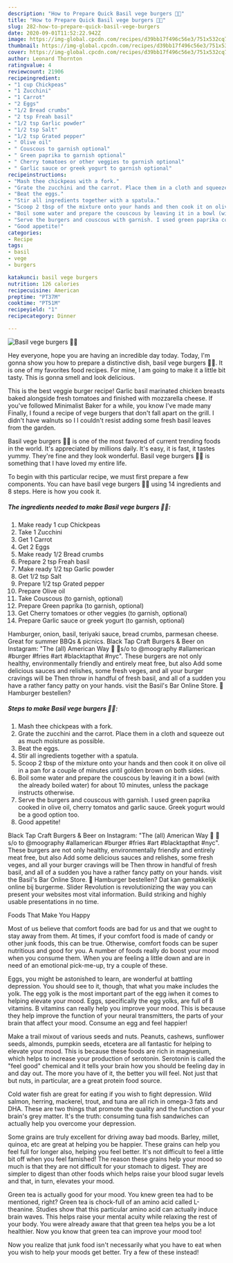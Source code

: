 ```yaml
---
description: "How to Prepare Quick Basil vege burgers 🌱🍔"
title: "How to Prepare Quick Basil vege burgers 🌱🍔"
slug: 282-how-to-prepare-quick-basil-vege-burgers
date: 2020-09-01T11:52:22.942Z
image: https://img-global.cpcdn.com/recipes/d39bb17f496c56e3/751x532cq70/basil-vege-burgers-🌱🍔-recipe-main-photo.jpg
thumbnail: https://img-global.cpcdn.com/recipes/d39bb17f496c56e3/751x532cq70/basil-vege-burgers-🌱🍔-recipe-main-photo.jpg
cover: https://img-global.cpcdn.com/recipes/d39bb17f496c56e3/751x532cq70/basil-vege-burgers-🌱🍔-recipe-main-photo.jpg
author: Leonard Thornton
ratingvalue: 4
reviewcount: 21906
recipeingredient:
- "1 cup Chickpeas"
- "1 Zucchini"
- "1 Carrot"
- "2 Eggs"
- "1/2 Bread crumbs"
- "2 tsp Freah basil"
- "1/2 tsp Garlic powder"
- "1/2 tsp Salt"
- "1/2 tsp Grated pepper"
- " Olive oil"
- " Couscous to garnish optional"
- " Green paprika to garnish optional"
- " Cherry tomatoes or other veggies to garnish optional"
- " Garlic sauce or greek yogurt to garnish optional"
recipeinstructions:
- "Mash thee chickpeas with a fork."
- "Grate the zucchini and the carrot. Place them in a cloth and squeeze out as much moisture as possible."
- "Beat the eggs."
- "Stir all ingredients together with a spatula."
- "Scoop 2 tbsp of the mixture onto your hands and then cook it on olive oil in a pan for a couple of minutes until golden brown on both sides."
- "Boil some water and prepare the couscous by leaving it in a bowl (with the already boiled water) for about 10 minutes, unless the package instructs otherwise."
- "Serve the burgers and couscous with garnish. I used green paprika cooked in olive oil, cherry tomatos and garlic sauce. Greek yogurt would be a good option too."
- "Good appetite!"
categories:
- Recipe
tags:
- basil
- vege
- burgers

katakunci: basil vege burgers 
nutrition: 126 calories
recipecuisine: American
preptime: "PT37M"
cooktime: "PT51M"
recipeyield: "1"
recipecategory: Dinner

---
```



![Basil vege burgers 🌱🍔](https://img-global.cpcdn.com/recipes/d39bb17f496c56e3/751x532cq70/basil-vege-burgers-🌱🍔-recipe-main-photo.jpg)

Hey everyone, hope you are having an incredible day today. Today, I'm gonna show you how to prepare a distinctive dish, basil vege burgers 🌱🍔. It is one of my favorites food recipes. For mine, I am going to make it a little bit tasty. This is gonna smell and look delicious.

This is the best veggie burger recipe! Garlic basil marinated chicken breasts baked alongside fresh tomatoes and finished with mozzarella cheese. If you&#39;ve followed Minimalist Baker for a while, you know I&#39;ve made many Finally, I found a recipe of vege burgers that don&#39;t fall apart on the grill. I didn&#39;t have walnuts so I I couldn&#39;t resist adding some fresh basil leaves from the garden.

Basil vege burgers 🌱🍔 is one of the most favored of current trending foods in the world. It's appreciated by millions daily. It's easy, it is fast, it tastes yummy. They're fine and they look wonderful. Basil vege burgers 🌱🍔 is something that I have loved my entire life.


To begin with this particular recipe, we must first prepare a few components. You can have basil vege burgers 🌱🍔 using 14 ingredients and 8 steps. Here is how you cook it.

<!--inarticleads1-->

##### The ingredients needed to make Basil vege burgers 🌱🍔:

1. Make ready 1 cup Chickpeas
1. Take 1 Zucchini
1. Get 1 Carrot
1. Get 2 Eggs
1. Make ready 1/2 Bread crumbs
1. Prepare 2 tsp Freah basil
1. Make ready 1/2 tsp Garlic powder
1. Get 1/2 tsp Salt
1. Prepare 1/2 tsp Grated pepper
1. Prepare  Olive oil
1. Take  Couscous (to garnish, optional)
1. Prepare  Green paprika (to garnish, optional)
1. Get  Cherry tomatoes or other veggies (to garnish, optional)
1. Prepare  Garlic sauce or greek yogurt (to garnish, optional)


Hamburger, onion, basil, teriyaki sauce, bread crumbs, parmesan cheese. Great for summer BBQs &amp; picnics. Black Tap Craft Burgers &amp; Beer on Instagram: &#34;The (all) American Way 🍔 🍟s/o to @moography #allamerican #burger #fries #art #blacktapthat #nyc&#34;. These burgers are not only healthy, environmentally friendly and entirely meat free, but also Add some delicious sauces and relishes, some fresh veges, and all your burger cravings will be Then throw in handful of fresh basil, and all of a sudden you have a rather fancy patty on your hands. visit the Basil&#39;s Bar Online Store. 🍔 Hamburger bestellen? 

<!--inarticleads2-->

##### Steps to make Basil vege burgers 🌱🍔:

1. Mash thee chickpeas with a fork.
1. Grate the zucchini and the carrot. Place them in a cloth and squeeze out as much moisture as possible.
1. Beat the eggs.
1. Stir all ingredients together with a spatula.
1. Scoop 2 tbsp of the mixture onto your hands and then cook it on olive oil in a pan for a couple of minutes until golden brown on both sides.
1. Boil some water and prepare the couscous by leaving it in a bowl (with the already boiled water) for about 10 minutes, unless the package instructs otherwise.
1. Serve the burgers and couscous with garnish. I used green paprika cooked in olive oil, cherry tomatos and garlic sauce. Greek yogurt would be a good option too.
1. Good appetite!


Black Tap Craft Burgers &amp; Beer on Instagram: &#34;The (all) American Way 🍔 🍟s/o to @moography #allamerican #burger #fries #art #blacktapthat #nyc&#34;. These burgers are not only healthy, environmentally friendly and entirely meat free, but also Add some delicious sauces and relishes, some fresh veges, and all your burger cravings will be Then throw in handful of fresh basil, and all of a sudden you have a rather fancy patty on your hands. visit the Basil&#39;s Bar Online Store. 🍔 Hamburger bestellen? Dat kan gemakkelijk online bij burgerme. Slider Revolution is revolutionizing the way you can present your websites most vital information. Build striking and highly usable presentations in no time. 

Foods That Make You Happy


Most of us believe that comfort foods are bad for us and that we ought to stay away from them. At times, if your comfort food is made of candy or other junk foods, this can be true. Otherwise, comfort foods can be super nutritious and good for you. A number of foods really do boost your mood when you consume them. When you are feeling a little down and are in need of an emotional pick-me-up, try a couple of these.

Eggs, you might be astonished to learn, are wonderful at battling depression. You should see to it, though, that what you make includes the yolk. The egg yolk is the most important part of the egg iwhen it comes to helping elevate your mood. Eggs, specifically the egg yolks, are full of B vitamins. B vitamins can really help you improve your mood. This is because they help improve the function of your neural transmitters, the parts of your brain that affect your mood. Consume an egg and feel happier!

Make a trail mixout of various seeds and nuts. Peanuts, cashews, sunflower seeds, almonds, pumpkin seeds, etcetera are all fantastic for helping to elevate your mood. This is because these foods are rich in magnesium, which helps to increase your production of serotonin. Serotonin is called the "feel good" chemical and it tells your brain how you should be feeling day in and day out. The more you have of it, the better you will feel. Not just that but nuts, in particular, are a great protein food source.

Cold water fish are great for eating if you wish to fight depression. Wild salmon, herring, mackerel, trout, and tuna are all rich in omega-3 fats and DHA. These are two things that promote the quality and the function of your brain's grey matter. It's the truth: consuming tuna fish sandwiches can actually help you overcome your depression. 

Some grains are truly excellent for driving away bad moods. Barley, millet, quinoa, etc are great at helping you be happier. These grains can help you feel full for longer also, helping you feel better. It's not difficult to feel a little bit off when you feel famished! The reason these grains help your mood so much is that they are not difficult for your stomach to digest. They are simpler to digest than other foods which helps raise your blood sugar levels and that, in turn, elevates your mood.

Green tea is actually good for your mood. You knew green tea had to be mentioned, right? Green tea is chock-full of an amino acid called L-theanine. Studies show that this particular amino acid can actually induce brain waves. This helps raise your mental acuity while relaxing the rest of your body. You were already aware that that green tea helps you be a lot healthier. Now you know that green tea can improve your mood too!

Now you realize that junk food isn't necessarily what you have to eat when you wish to help your moods get better. Try a few of these instead!

